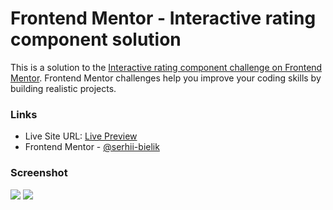 # Frontend Mentor - Interactive rating component solution

This is a solution to the [Interactive rating component challenge on Frontend Mentor](https://www.frontendmentor.io/challenges/interactive-rating-component-koxpeBUmI). Frontend Mentor challenges help you improve your coding skills by building realistic projects.

### Links

- Live Site URL: [Live Preview](https://serhii-bielik.github.io/fm-interactive-rating-component/)
- Frontend Mentor - [@serhii-bielik](https://www.frontendmentor.io/profile/serhii-bielik)

### Screenshot

![](./screenshot-desktop.png)
![](./screenshot-mobile.png)
